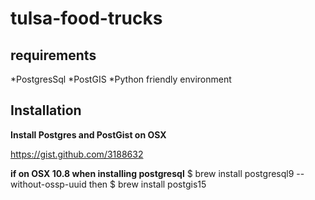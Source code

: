tulsa-food-trucks
=================

requirements
------------

*PostgresSql
*PostGIS
*Python friendly environment

Installation
------------

**Install Postgres and PostGist on OSX**

https://gist.github.com/3188632

**if on OSX 10.8 when installing postgresql**
$ brew install postgresql9 --without-ossp-uuid 
then
$ brew install postgis15
